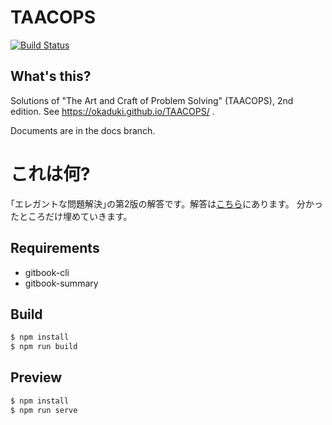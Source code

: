 # TAACOPS

[![Build Status](https://travis-ci.org/okaduki/TAACOPS.svg?branch=docs)](https://travis-ci.org/okaduki/TAACOPS)


## What's this?
Solutions of "The Art and Craft of Problem Solving" (TAACOPS), 2nd edition.
See https://okaduki.github.io/TAACOPS/ .

Documents are in the docs branch.

# これは何?

｢エレガントな問題解決｣の第2版の解答です。解答は[こちら](https://okaduki.github.io/TAACOPS/)にあります。
分かったところだけ埋めていきます。

## Requirements

* gitbook-cli
* gitbook-summary

## Build

```bash
$ npm install
$ npm run build
```

## Preview

```bash
$ npm install
$ npm run serve
```
